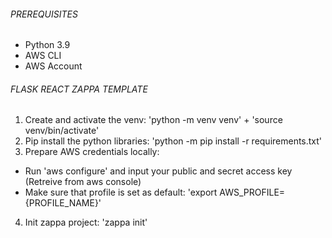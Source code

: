 ###### PREREQUISITES ######
- Python 3.9
- AWS CLI
- AWS Account

###### FLASK REACT ZAPPA TEMPLATE ######

1. Create and activate the venv: 'python -m venv venv' + 'source venv/bin/activate' 
2. Pip install the python libraries: 'python -m pip install -r requirements.txt'
3. Prepare AWS credentials locally: 
- Run 'aws configure' and input your public and secret access key (Retreive from aws console)
- Make sure that profile is set as default: 'export AWS_PROFILE={PROFILE_NAME}'
4. Init zappa project: 'zappa init'
